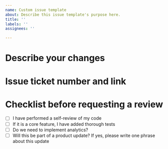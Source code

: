 ```yaml
---
name: Custom issue template
about: Describe this issue template's purpose here.
title: ''
labels: ''
assignees: ''

---
```


# Describe your changes

# Issue ticket number and link

# Checklist before requesting a review
- [ ] I have performed a self-review of my code
- [ ] If it is a core feature, I have added thorough tests
- [ ] Do we need to implement analytics?
- [ ] Will this be part of a product update? If yes, please write one phrase about this update
